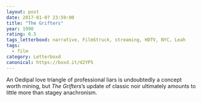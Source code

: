 ```yaml
---
layout: post 
date: 2017-01-07 23:59:00
title: "The Grifters"
year: 1990
rating: 0.5
tags_letterboxd: narrative, FilmStruck, streaming, HDTV, NYC, Leah
tags:
  - film
category: Letterboxd
canonical: https://boxd.it/d2YP5
---
```


An Oedipal love triangle of professional liars is undoubtedly a concept worth mining, but <cite>The Grifters</cite>’s update of classic noir ultimately amounts to little more than stagey anachronism.